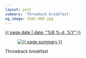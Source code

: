 ```yaml
---
layout: post
summary: 'Throwback breakfast'
og_image: 1581-960.jpg
---
```


<p>
 <time>
  <a href="/1581">
   {{ page.date | date: "%B %-d, %Y" }}
  </a>
 </time>
 <a href="/1581">
  <figure data-taken="1/14/2022">
   <img alt="{{ page.summary }}" sizes="(min-width: 700px) 50vw, calc(100vw - 2rem)" src="{{ site.assets_url }}/1581-480.jpg" srcset="{{ site.assets_url }}/1581-240.jpg 240w, {{ site.assets_url }}/1581-480.jpg 480w, {{ site.assets_url }}/1581-720.jpg 720w, {{ site.assets_url }}/1581-960.jpg 960w"/>
  </figure>
 </a>
 <span>
  Throwback breakfast
 </span>
</p>
